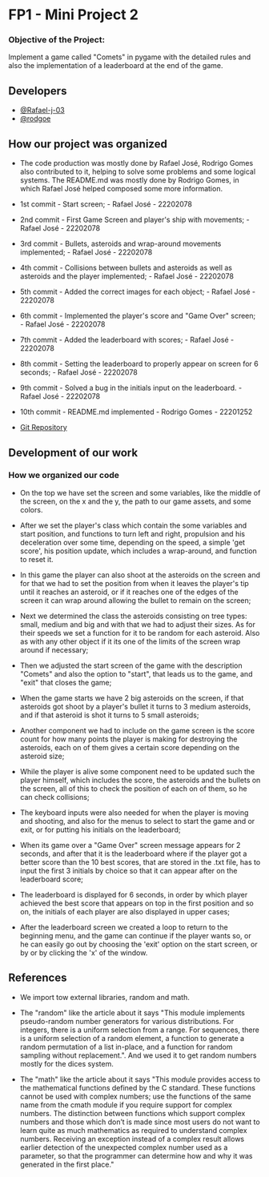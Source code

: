 # FP1 - Mini Project 2

### Objective of the Project:

Implement a game called "Comets" in pygame with the detailed rules and also the implementation of a leaderboard at the end of the game.
## Developers

- [@Rafael-j-03](https://github.com/Rafael-j-03)
- [@rodgoe](https://github.com/rodgoe)
## How our project was organized

- The code production was mostly done by Rafael José, Rodrigo Gomes also contributed to it, helping to solve some problems and some logical systems. The README.md was mostly done by Rodrigo Gomes, in which Rafael José helped composed some more information.

- 1st commit - Start screen; - Rafael José - 22202078

- 2nd commit - First Game Screen and player's ship with movements; - Rafael José - 22202078

- 3rd commit - Bullets, asteroids and wrap-around movements implemented; - Rafael José - 22202078

- 4th commit - Collisions between bullets and asteroids as well as asteroids and the player implemented; - Rafael José - 22202078

- 5th commit - Added the correct images for each object; - Rafael José - 22202078

- 6th commit - Implemented the player's score and "Game Over" screen; - Rafael José - 22202078

- 7th commit - Added the leaderboard with scores; - Rafael José - 22202078

- 8th commit - Setting the leaderboard to properly appear on screen for 6 seconds; - Rafael José - 22202078

- 9th commit - Solved a bug in the initials input on the leaderboard. - Rafael José - 22202078

- 10th commit - README.md implemented - Rodrigo Gomes - 22201252

- [Git Repository](https://github.com/Rafael-j-03/mini-project-2-fudamentals-of-programming)
## Development of our work

### How we organized our code

- On the top we have set the screen and some variables, like the middle of the screen, on the x and the y, the path to our game assets, and some colors.

- After we set the player's class which contain the some variables and start position, and functions to turn left and right, propulsion and his deceleration over some time, depending on the speed, a simple 'get score', his position update, which includes a wrap-around, and function to reset it.

- In this game the player can also shoot at the asteroids on the screen and for that we had to set the position from when it leaves the player's tip until it reaches an asteroid, or if it reaches one of the edges of the screen it can wrap around allowing the bullet to remain on the screen;

- Next we determined the class the asteroids consisting on tree types: small, medium and big and with that we had to adjust their sizes. As for their speeds we set a function for it to be random for each asteroid. Also as with any other object if it its one of the limits of the screen wrap around if necessary;

- Then we adjusted the start screen of the game with the description "Comets" and also the option to "start", that leads us to the game, and "exit" that closes the game;

- When the game starts we have 2 big asteroids on the screen, if that asteroids got shoot by a player's bullet it turns to 3 medium asteroids, and if that asteroid is shot it turns to 5 small asteroids;

- Another component we had to include on the game screen is the score count for how many points the player is making for destroying the asteroids, each on of them gives a certain score depending on the asteroid size;

- While the player is alive some component need to be updated such the player himself, which includes the score, the asteroids and the bullets on the screen, all of this to check the position of each on of them, so he can check collisions;

- The keyboard inputs were also needed for when the player is moving and shooting, and also for the menus to select to start the game and or exit, or for putting his initials on the  leaderboard;

- When its game over a "Game Over" screen message appears for 2 seconds, and after that it is the leaderboard where if the player got a better score than the 10 best scores, that are stored in the .txt file, has to input the first 3 initials by choice so that it can appear after on the leaderboard score;

- The leaderboard is displayed for 6 seconds, in order by which player achieved the best score that appears on top in the first position and so on, the initials of each player are also displayed in upper cases;

- After the leaderboard screen we created a loop to return to the beginning menu, and the game can continue if the player wants so, or he can easily go out by choosing the 'exit' option on the start screen, or by or by clicking the 'x' of the window.
  
## References

- We import tow external libraries, random and math.

- The "random" like the article about it says "This module implements pseudo-random number generators for various distributions.
For integers, there is a uniform selection from a range. For sequences, there is a uniform selection of a random element, a function to generate a random permutation of a list in-place, and a function for random sampling without replacement.". And we used it to get random numbers mostly for the dices system.

- The "math" like the article about it says "This module provides access to the mathematical functions defined by the C standard.
These functions cannot be used with complex numbers; use the functions of the same name from the cmath module if you require support for complex numbers. The distinction between functions which support complex numbers and those which don’t is made since most users do not want to learn quite as much mathematics as required to understand complex numbers. Receiving an exception instead of a complex result allows earlier detection of the unexpected complex number used as a parameter, so that the programmer can determine how and why it was generated in the first place."
